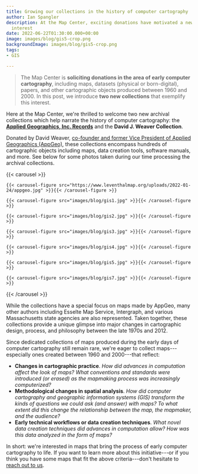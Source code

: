 ```yaml
---
title: Growing our collections in the history of computer cartography
author: Ian Spangler
description: At the Map Center, exciting donations have motivated a new collections
  interest
date: 2022-06-22T01:30:00.000+00:00
image: images/blog/gis5-crop.png
backgroundImage: images/blog/gis5-crop.png
tags:
- GIS

---
```

>The Map Center is **soliciting donations in the area of early computer cartography**, including maps, datasets (physical or born-digital), papers, and other cartographic objects produced between 1960 and 2000. In this post, we introduce **two new collections** that exemplify this interest.

Here at the Map Center, we're thrilled to welcome two new archival collections which help narrate the history of computer cartography: the **[Applied Geographics, Inc. Records](https://www.leventhalmap.org/collections/archival-collections/)** and the **David J. Weaver Collection**.

Donated by David Weaver, [co-founder and former Vice President of Applied Geographics (AppGeo)](https://www.appgeo.com/tribute-to-a-benevolent-founder/), these collections encompass hundreds of cartographic objects including maps, data creation tools, software manuals, and more. See below for some photos taken during our time processing the archival collections. 

{{< carousel >}}

    {{< carousel-figure src="https://www.leventhalmap.org/uploads/2022-01-24/appgeo.jpg" >}}{{< /carousel-figure >}}
    
    {{< carousel-figure src="images/blog/gis1.jpg" >}}{{< /carousel-figure >}}

    {{< carousel-figure src="images/blog/gis2.jpg" >}}{{< /carousel-figure >}}

    {{< carousel-figure src="images/blog/gis3.jpg" >}}{{< /carousel-figure >}}

    {{< carousel-figure src="images/blog/gis4.jpg" >}}{{< /carousel-figure >}}

    {{< carousel-figure src="images/blog/gis5.jpg" >}}{{< /carousel-figure >}}

    {{< carousel-figure src="images/blog/gis7.jpg" >}}{{< /carousel-figure >}}

{{< /carousel >}}

While the collections have a special focus on maps made by AppGeo, many other authors including Esselte Map Service, Intergraph, and various Massachusetts state agencies are also represented. Taken together, these collections provide a unique glimpse into major changes in cartographic design, process, and philosophy between the late 1970s and 2012.

Since dedicated collections of maps produced during the early days of computer cartography still remain rare, we're eager to collect maps---especially ones created between 1960 and 2000---that reflect:

* **Changes in cartographic practice**. *How did advances in computation affect the look of maps? What conventions and standards were introduced (or erased) as the mapmaking process was increasingly computerized?*
* **Methodological changes in spatial analysis**. *How did computer cartography and geographic information systems (GIS) transform the kinds of questions we could ask (and answer) with maps? To what extent did this change the relationship between the map, the mapmaker, and the audience?*
* **Early technical workflows or data creation techniques**. *What novel data creation techniques did advances in computation allow? How was this data analyzed in the form of maps?*

In short: we're interested in maps that bring the process of early computer cartography to life. If you want to learn more about this initiative---or if you think you have some maps that fit the above criteria---don't hesitate to [reach out to us](https://www.leventhalmap.org/research/geospatial/).